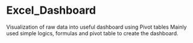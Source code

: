 # Excel_Dashboard
Visualization of raw data into useful dashboard using Pivot tables
Mainly used simple logics, formulas and pivot table to create the dashboard.


